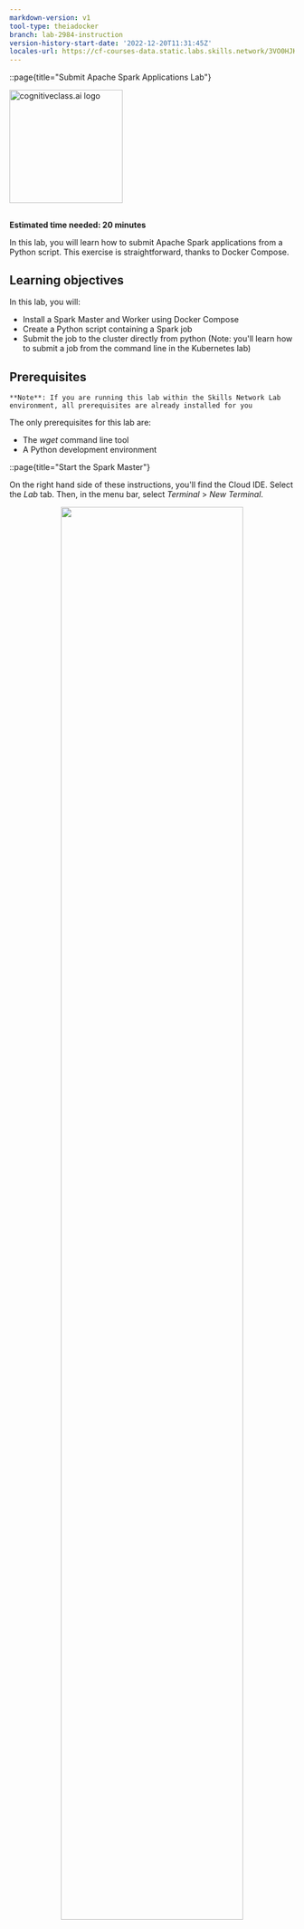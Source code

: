 ```yaml
---
markdown-version: v1
tool-type: theiadocker
branch: lab-2984-instruction
version-history-start-date: '2022-12-20T11:31:45Z'
locales-url: https://cf-courses-data.static.labs.skills.network/3VO0HJK5twVbKQfnPqS7fA/spark-submit-lab-v1-locales.json
---
```

::page{title="Submit Apache Spark Applications Lab"}

<img src="https://cf-courses-data.s3.us.cloud-object-storage.appdomain.cloud/IBM-BD0225EN-SkillsNetwork/images/IDSN-logo.png" width="200" alt="cognitiveclass.ai logo">

##

**Estimated time needed: 20 minutes**

In this lab, you will learn how to submit Apache Spark applications from a Python script. This exercise is straightforward, thanks to Docker Compose.

## Learning objectives

In this lab, you will:

* Install a Spark Master and Worker using Docker Compose
* Create a Python script containing a Spark job
* Submit the job to the cluster directly from python (Note: you\'ll learn how to submit a job from the command line in the Kubernetes lab)


## Prerequisites

	**Note**: If you are running this lab within the Skills Network Lab environment, all prerequisites are already installed for you

The only prerequisites for this lab are:

* The *wget* command line tool
* A Python development environment


::page{title="Start the Spark Master"}

On the right hand side of these instructions, you\'ll find the Cloud IDE. Select the *Lab* tab. Then, in the menu bar, select *Terminal* > *New Terminal*.


<center>
<img src="https://cf-courses-data.s3.us.cloud-object-storage.appdomain.cloud/IBM-BD0225EN-SkillsNetwork/images/NewTerminal.png" width="80%">
</center>


2. Enter the following commands in the terminal to download the Spark environment:

```bash
wget https://archive.apache.org/dist/spark/spark-3.3.3/spark-3.3.3-bin-hadoop3.tgz && tar xf spark-3.3.3-bin-hadoop3.tgz && rm -rf spark-3.3.3-bin-hadoop3.tgz
```

>This process may take some time. It downloads Spark as a zipped archive and then unzips it into the current directory.

3. Run the following commands to set up `JAVA_HOME` (preinstalled in the environment) and `SPARK_HOME` (which you just downloaded):

```bash
export JAVA_HOME=/usr/lib/jvm/java-1.11.0-openjdk-amd64
export SPARK_HOME=/home/project/spark-3.3.3-bin-hadoop3
```

4. Run the following command to create a config file for the master:

```bash
touch /home/project/spark-3.3.3-bin-hadoop3/conf/spark-defaults.conf
```
5. Click the button below to begin the Spark Master configuration process.

::openFile{path="/home/project/spark-3.3.3-bin-hadoop3/conf/spark-defaults.conf"}


6. Paste the following content into the `spark-defaults.conf` file. This will configure the number of cores and the amount of memory that the Master will allocate to the workers.

```
spark.executor.memory 4g
spark.executor.cores 2
```

7. Navigate to the `SPARK_HOME` directory:

```bash
cd $SPARK_HOME
```

8. Run the Spark master by executing the following command:

```bash
./sbin/start-master.sh
```

9. Once it starts up successfully, click the button below to verify that the Master is running as expected.

::startApplication{port="8080" display="external" name="Spark Master" route="/"}

If the application has started up successfully, you will see a page as given below.

<img src="https://cf-courses-data.s3.us.cloud-object-storage.appdomain.cloud/yAkQovkEjJYMKrA-XyiqRQ/spark%20master.jpg" style="width:90%;margin-bottom:1cm" />

10. Copy the URL of the Master as shown in the image and note it down in a text editor, such as Notepad, on your computer.

::page{title="Start the worker"}

1. Click `Terminal` from the menu, and click `New Terminal` to open a new terminal window.

<center>
<img src="https://cf-courses-data.s3.us.cloud-object-storage.appdomain.cloud/IBM-BD0225EN-SkillsNetwork/images/NewTerminal.png" width="80%">
</center>

2. Once the terminal opens up at the bottom of the window, run the following commands to set up `JAVA_HOME` and `SPARK_HOME`:

```bash
export JAVA_HOME=/usr/lib/jvm/java-1.11.0-openjdk-amd64
export SPARK_HOME=/home/project/spark-3.3.3-bin-hadoop3
```

3. Navigate to the `SPARK_HOME` directory:

```bash
cd $SPARK_HOME
```

4. Run the Spark worker by executing the following command. Remember to replace the placeholder `yourname` in the command below with your name as given in the Spark master URL that you noted down in the previous step.

```bash
./sbin/start-worker.sh spark://theiadocker-yourname:7077 --cores 1 --memory 1g
```

5. Once it starts up successfully, click the button below to verify that the Worker is running as expected.

::startApplication{port="8080" display="external" name="Spark Master" route="/"}


You should see that the Worker is now registered with the Master.

<img src="https://cf-courses-data.s3.us.cloud-object-storage.appdomain.cloud/zYVs9FiWKEir2iinaXrEzw/spark-worker.jpg" style="width:90%;margin-bottom:1cm" />


::page{title="Create code and submit"}

1. Click `Terminal` from the menu, and click `New Terminal` to open a new terminal window.

<center>
<img src="https://cf-courses-data.s3.us.cloud-object-storage.appdomain.cloud/IBM-BD0225EN-SkillsNetwork/images/NewTerminal.png" width="80%">
</center>

2. Once the terminal opens up at the bottom of the window, run the following command to create the Python file:

```bash
touch submit.py
```
A new Python file called `submit.py` is created.

3. Open the file in the file editor by clicking the button below or following the visual guidance in the image.

::openFile{path="/home/project/submit.py"}

<center>
<img src="https://cf-courses-data.s3.us.cloud-object-storage.appdomain.cloud/IBM-BD0225EN-SkillsNetwork/labs/images/edit_submitpy.png" width="80%">
</center>

4. Paste the following code to the file and save it. Remember to replace the placeholder `yourname` in the code below with your name as in the Spark master URL.

```python
import findspark
findspark.init()
from pyspark import SparkContext, SparkConf
from pyspark.sql import SparkSession
from pyspark.sql.types import StructField, StructType, IntegerType, StringType

spark = SparkSession.builder \
    .master('spark://theiadocker-yourname:7077') \
    .config('spark.executor.cores', '1') \
    .config('spark.executor.memory', '512m') \
    .getOrCreate()

df = spark.createDataFrame(
    [
        (1, "foo"),
        (2, "bar"),
    ],
    StructType(
        [
            StructField("id", IntegerType(), False),
            StructField("txt", StringType(), False),
        ]
    ),
)
print(df.dtypes)

print("\nDataFrame:")
df.show()
```

3. Run the following commands to set up `JAVA_HOME` and `SPARK_HOME`:

```bash
export JAVA_HOME=/usr/lib/jvm/java-1.11.0-openjdk-amd64
export SPARK_HOME=/home/project/spark-3.3.3-bin-hadoop3
```

4. Install the required packages to set up the Spark environment.

```bash
pip3 install findspark
```

5. Type in the following command in the terminal to execute the Python script:

```bash
python3 submit.py
```

You will see output as below:
```
Setting default log level to "WARN".
To adjust logging level use sc.setLogLevel(newLevel). For SparkR, use setLogLevel(newLevel).
25/01/27 23:50:53 WARN NativeCodeLoader: Unable to load native-hadoop library for your platform... using builtin-java classes where applicable
[('id', 'int'), ('txt', 'string')]
+---+---+                                                                       
| id|txt|
+---+---+
|  1|foo|
|  2|bar|
+---+---+
```

::page{title="Experiment yourself"}

Please take a look at the UI of the Apache Spark Master and Worker.

1. Click the button below to launch the `Spark Master`. Alternatively, click the Skills Network button on the left. This will open the "Skills Network Toolbox." Then, click `Other` followed by `Launch Application`. From there, you can enter the port number as `8080` and launch the application.

::startApplication{port="8080" display="external" name="Spark Master" route="/"}


<center>
<img src="https://cf-courses-data.s3.us.cloud-object-storage.appdomain.cloud/IBM-BD0225EN-SkillsNetwork/images/Launch_Application--new_IDE.png" width="80%">
</center>

2. This will take you to the Spark Master\'s admin UI (if your popup blocker doesn\'t interfere).

<center>
<img src="https://cf-courses-data.s3.us.cloud-object-storage.appdomain.cloud/nWC79kDOSPta7AdpAn24_A/submit-success.jpg" width="80%">
</center>

3. Please note that you can see all registered workers (one in this case) and all running or completed jobs (also one in this case).

>Note: Due to the limitations of the lab environment, you cannot click on links within the UI. In a typical production environment, these links would be functional.

4. Click the button below to open the `Spark Worker` on 8081. Alternatively, click the Skills Network button on the left, it will open the "Skills Network Toolbox." Then, click `Other` followed by `Launch Application`.  From there, you should be able to enter the port number as `8081` and launch the application.

::startApplication{port="8081" display="external" name="Spark Worker" route="/"}

You should be able to find your currently running job listed here.

::page{title="Summary"}

In this lab, you\'ve learned how to set up an experimental Apache Spark cluster using Docker Compose. You are now able to submit a Spark job directly from Python code. In the subsequent Kubernetes lab, you will learn how to submit Spark jobs from the command line as well.

## Author(s)

Romeo Kienzler
[Lavanya T S](https://www.linkedin.com/in/lavanya-sunderarajan-199a445/)

<!--## Changelog

| Date | Version | Changed by | Change Description |
|------|--------|--------|---------|
| October 2021 | 1.0 | Romeo Kienzler | Initial version |
| 01-09-2022 | 1.1 | K Sundararajan | Updated instructions for `Launch Application` as per new Theia IDE & the format for `Changelog`|
| 30-12-2022 | 1.2 | K Sundararajan | Updated `pyspark` installation command |
| 16-10-2023 | 1.3 | Lavanya T S | Updated and restructured the lab |
| 17-10-2023 | 1.4 | K Sundararajan | Made few more updates based on Beta testing osbervations |
| 28-01-2025 | 1.5 | Lavanya | Changed the lab to have the spark master and worker run in IDE |
| 18-02-2025 | 1.6 | Jojy John | ID Reviewed |
| 19-02-2025 | 1.6 | Rahul Rawat | QA pass |
-->

<h3 align="center"> &#169; IBM Corporation. All rights reserved. <h3/>